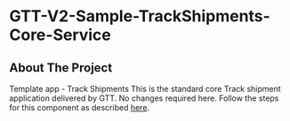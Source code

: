 # GTT-V2-Sample-TrackShipments-Core-Service

## About The Project
Template app - Track Shipments
This is the standard core Track shipment application delivered by GTT. No changes required here. Follow the steps for this component as described [here](https://github.com/SAP-samples/logistics-business-network-gtt-samples/blob/main/lbn-gtt-template-ts/Documents/02_Implementation_Guide-TS.pdf).
